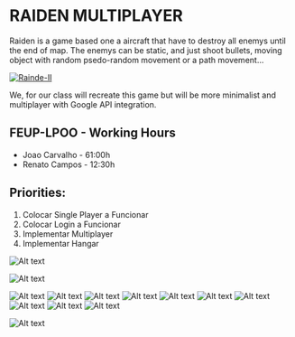 # RAIDEN MULTIPLAYER
Raiden is a game based one a aircraft that have to destroy all enemys until the end of map. The enemys can be static, and just shoot bullets, moving object with random psedo-random movement or a path movement...

[![Rainde-II](https://i.ytimg.com/vi/uNyOSzVzXH4/hqdefault.jpg)](https://www.youtube.com/watch?v=uNyOSzVzXH4&t=389s "Raiden II")

We, for our class will recreate this game but will be more minimalist and multiplayer with Google API integration.

## FEUP-LPOO - Working Hours

* Joao Carvalho - 61:00h
* Renato Campos - 12:30h

## Priorities:
1. Colocar Single Player a Funcionar
2. Colocar Login a Funcionar
3. Implementar Multiplayer
4. Implementar Hangar

![Alt text](LPOO-ClassDiagram.png?raw=true "Class Diagram")

![Alt text](DesignPatternsUsed.png?raw=true "Design Patterns Explained")

![Alt text](/MOCKUPS/Mockups_Renders/MockUps_1.png?raw=true)
![Alt text](/MOCKUPS/Mockups_Renders/MockUps_2.png?raw=true)
![Alt text](/MOCKUPS/Mockups_Renders/MockUps_3.png?raw=true)
![Alt text](/MOCKUPS/Mockups_Renders/MockUps_4.png?raw=true)
![Alt text](/MOCKUPS/Mockups_Renders/MockUps_4.1.png?raw=true)
![Alt text](/MOCKUPS/Mockups_Renders/MockUps_4.2.png?raw=true)
![Alt text](/MOCKUPS/Mockups_Renders/MockUps_5.png?raw=true)
![Alt text](/MOCKUPS/Mockups_Renders/MockUps_5.1.png?raw=true)
![Alt text](/MOCKUPS/Mockups_Renders/MockUps_6.png?raw=true)
![Alt text](/MOCKUPS/Mockups_Renders/MockUps_6.1.png?raw=true)


![Alt text](ListOfTestCases.png?raw=true "Expected Test Cases")

